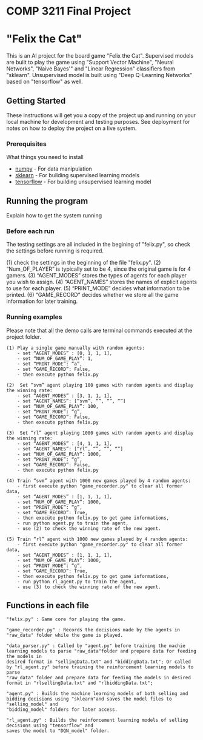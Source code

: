 # COMP 3211 Final Project
# "Felix the Cat"

This is an AI project for the board game "Felix the Cat". Supervised models are built to play the game
using "Support Vector Machine", "Neural Networks", "Naive Bayes'" and "Linear Regression" classifiers from
"sklearn". Unsupervised model is built using "Deep Q-Learning Networks" based on "tensorflow" as well.

## Getting Started

These instructions will get you a copy of the project up and running on your local machine for development and testing purposes. See deployment for notes on how to deploy the project on a live system.

### Prerequisites
What things you need to install
* [numpy](http://www.numpy.org/) - For data manipulation
* [sklearn](http://scikit-learn.org/stable/) - For building supervised learning models
* [tensorflow](https://www.tensorflow.org/) - For building unsupervised learning model

## Running the program

Explain how to get the system running

### Before each run

The testing settings are all included in the begining of "felix.py", so check the settings before running is required.

(1) check the settings in the beginning of the file "felix.py".
(2) “Num_OF_PLAYER” is typically set to be 4, since the original game is for 4 gamers.
(3) “AGENT_MODES” stores the types of agents for each player you wish to assign.
(4) “AGENT_NAMES” stores the names of explicit agents to use for each player.
(5) “PRINT_MODE” decides what information to be printed.
(6) “GAME_RECORD” decides whether we store all the game information for later training.


### Running examples

Please note that all the demo calls are terminal commands executed at the project folder.

```
(1) Play a single game manually with random agents:
	- set “AGENT_MODES” : [0, 1, 1, 1],
	- set “NUM_OF_GAME_PLAY”: 1,
	- set “PRINT_MODE”: “a”,
	- set “GAME_RECORD”: False,
	- then execute python felix.py
```
```
(2)  Set “svm” agent playing 100 games with random agents and display the winning rate:
	- set “AGENT_MODES” : [3, 1, 1, 1],
	- set “AGENT_NAMES”: [“svm”, “”, “”, “”]
	- set “NUM_OF_GAME_PLAY”: 100,
	- set “PRINT_MODE”: “g”,
	- set “GAME_RECORD”: False,
	- then execute python felix.py
```
```
(3)  Set “rl” agent playing 1000 games with random agents and display the winning rate:
	- set “AGENT_MODES” : [4, 1, 1, 1],
	- set “AGENT_NAMES”: [“rl”, “”, “”, “”]
	- set “NUM_OF_GAME_PLAY”: 1000,
	- set “PRINT_MODE”: “g”,
	- set “GAME_RECORD”: False,
	- then execute python felix.py
```
```
(4) Train “svm” agent with 1000 new games played by 4 random agents:
	- first execute python "game_recorder.py" to clear all former data,
	- set “AGENT_MODES” : [1, 1, 1, 1],
	- set “NUM_OF_GAME_PLAY”: 1000,
	- set “PRINT_MODE”: “g”,
	- set “GAME_RECORD”: True,
	- then execute python felix.py to get game informations,
	- run python agent.py to train the agent,
	- use (2) to check the winning rate of the new agent.
```
```
(5) Train “rl” agent with 1000 new games played by 4 random agents:
	- first execute python "game_recorder.py" to clear all former data,
	- set “AGENT_MODES” : [1, 1, 1, 1],
	- set “NUM_OF_GAME_PLAY”: 1000,
	- set “PRINT_MODE”: “g”,
	- set “GAME_RECORD”: True,
	- then execute python felix.py to get game informations,
	- run python rl_agent.py to train the agent,
	- use (3) to check the winning rate of the new agent.
```

## Functions in each file
```
"felix.py" : Game core for playing the game.
```
```
"game_recorder.py" : Records the decisions made by the agents in "raw_data" folder while the game is played.
```
```
"data_parser.py" : Called by "agent.py" before training the machie learning models to parse "raw_data"folder and prepare data for feeding the models in
desired format in "sellingData.txt" and "biddingData.txt"; Or called by "rl_agent.py" before training the reinforcement learning models to parse
"raw_data" folder and prepare data for feeding the models in desired format in "rlsellingData.txt" and "rlbiddingData.txt";
```
```
"agent.py" : Builds the machine learning models of both selling and bidding decisions using "sklearn"and saves the model files to "selling_model" and
"bidding_model" folders for later access.
```
```
"rl_agent.py" : Builds the reinforcement learning models of selling decisions using "tensorflow" and
saves the model to "DQN_model" folder.